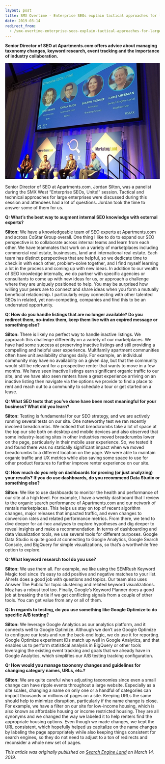 ```yaml
---
layout: post
title: SMX Overtime - Enterprise SEOs explain tactical approaches for large implementations
date: 2019-03-14
redirect_from:
  - /smx-overtime-enterprise-seos-explain-tactical-approaches-for-large-implementations-c41211a2ceab
---
```


**Senior Director of SEO at Apartments.com offers advice about managing taxonomy changes, keyword research, event tracking and the importance of industry collaboration.**

![Enterprise SEOs Unite - Panel at SMX West 2019](/images/enterprise-seos-unite-panel.jpeg)

Senior Director of SEO at Apartments.com, Jordan Silton, was a panelist during the SMX West “Enterprise SEOs, Unite!” session. Tactical and technical approaches for large enterprises were discussed during this session and attendees had a lot of questions. Jordan took the time to answer some of them for us.

**Q: What’s the best way to augment internal SEO knowledge with external experts?**

**Silton:** We have a knowledgeable team of SEO experts at Apartments.com and across CoStar Group overall. One thing I like to do to expand our SEO perspective is to collaborate across internal teams and learn from each other. We have teammates that work on a variety of marketplaces including commercial real estate, businesses, land and international real estate. Each team has distinct perspectives that are helpful, so we dedicate time to check in with each other, problem-solve together, and I find myself learning a lot in the process and coming up with new ideas. In addition to our wealth of SEO knowledge internally, we do partner with specific agencies or consultants to come up with new ideas for us, or approach a challenge where they are uniquely positioned to help. You may be surprised how willing your peers are to connect and share ideas when you form a mutually beneficial relationship. I particularly enjoy connecting with other talented SEOs in related, yet non-competing, companies and find this to be an underrated opportunity.

**Q: How do you handle listings that are no longer available? Do you redirect them, no-index them, keep them live with an expired message or something else?**

**Silton:** There is likely no perfect way to handle inactive listings. We approach this challenge differently on a variety of our marketplaces. We have had some success at preserving inactive listings and still providing a compelling and helpful user experience. Multifamily apartment communities often have unit availability changes daily. For example, an individual community may have no availability on a given day, but that the community would still be relevant for a prospective renter that wants to move in a few months. We have seen inactive listings earn significant organic traffic to our site, and we have also seen renters have a great experience arriving on an inactive listing then navigate via the options we provide to find a place to rent and reach out to a community to schedule a tour or get started on a lease.

**Q: What SEO tests that you’ve done have been most meaningful for your business? What did you learn?**

**Silton:** Testing is fundamental for our SEO strategy, and we are actively running several tests on our site. One noteworthy test we ran recently involved breadcrumbs. We noticed that breadcrumbs take a lot of space at the top our site both on desktop and mobile devices and also observed that some industry-leading sites in other industries moved breadcrumbs lower on the page, particularly in their mobile user experience. So, we tested it and found there was no statically significant impact when we moved breadcrumbs to a different location on the page. We were able to maintain organic traffic and UX metrics while also saving some space to use for other product features to further improve renter experience on our site.

**Q: How much do you rely on dashboards for proving (or just analyzing) your results? If you do use dashboards, do you recommend Data Studio or something else?**

**Silton:** We like to use dashboards to monitor the health and performance of our site at a high level. For example, I have a weekly dashboard that I review to the organic search performance of Apartments.com and our network of rentals marketplaces. This helps us stay on top of recent algorithm changes, major releases that impacted traffic, and even changes to conversion rates and related performance metrics. From there, we tend to dive deeper for ad-hoc analyses to explore hypotheses and dig deeper to reveal insights and make a recommendation. In terms of dashboarding and data visualization tools, we use several tools for different purposes. Google Data Studio is quite good at connecting to Google Analytics, Google Search Console, and BigQuery for simple visualizations, so that’s a worthwhile free option to explore.

**Q: What keyword research tool do you use?**

**Silton:** We use them all. For example, we like using the SEMRush Keyword Magic tool since it’s easy to add positive and negative matches to your list. Ahrefs does a good job with questions and topics. Our team also uses Answer The Public for topic clustering and related keyword visualizations. Moz has a robust tool too. Finally, Google’s Keyword Planner does a good job at breaking the tie if we get conflicting signals from a couple of other tools. You can get value from any or all of them.

**Q: In regards to testing, do you use something like Google Optimize to do specific A/B testing?**

**Silton:** We leverage Google Analytics as our analytics platform, and it connects well to Google Optimize. Although we don’t use Google Optimize to configure our tests and run the back-end logic, we do use it for reporting. Google Optimize experiment IDs match up well in Google Analytics, and that enables us to perform statistical analysis in BigQuery or other tools leveraging the existing event tracking and goals that we already have in Google Analytics, which simplifies our A/B testing tracking configuration.

**Q: How would you manage taxonomy changes and guidelines for changing category names, URLs, etc.?**

**Silton:** We are quite careful when adjusting taxonomies since even a small change can have ripple events throughout a large website. Especially as a site scales, changing a name on only one or a handful of categories can impact thousands or millions of pages on a site. Keeping URLs the same should help to minimize disruption, particularly if the name change is close. For example, we have a filter on our site for low-income housing, which is also known as affordable housing or income restricted housing. They are all synonyms and we changed the way we labeled it to help renters find the appropriate housing options. Even though we made changes, we kept the URL consistent, which hopefully helped us capitalize on the name changes by labeling the page appropriately while also keeping things consistent for search engines, so they do not need to adjust to a ton of redirects and reconsider a whole new set of pages.

*This article was originally published on [Search Engine Land](https://searchengineland.com/smx-overtime-enterprise-seos-explain-tactical-approaches-for-large-implementations-313999) on March 14, 2019.*